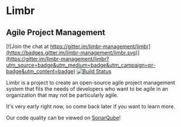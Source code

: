 # Limbr
## Agile Project Management

[![Join the chat at https://gitter.im/limbr-management/limbr](https://badges.gitter.im/limbr-management/limbr.svg)](https://gitter.im/limbr-management/limbr?utm_source=badge&utm_medium=badge&utm_campaign=pr-badge&utm_content=badge)
[![Build Status](https://travis-ci.org/limbr-management/limbr.svg?branch=master)](https://travis-ci.org/limbr-management/limbr)

Limbr is a project to create an open-source agile project management system that fits the needs of developers who want to be agile in an organization that may not be particularly agile.

It's very early right now, so come back later if you want to learn more.

Our code quality can be viewed on [SonarQube](http://cloud.kulshanconcepts.com:9000/dashboard/index/management.limbr:limbr:master)!

